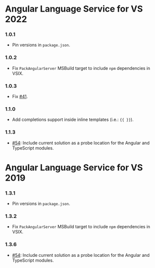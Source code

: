 # Angular Language Service for VS 2022

### 1.0.1
- Pin versions in `package.json`.

### 1.0.2
- Fix `PackAngularServer` MSBuild target to include `npm` dependencies in VSIX.

### 1.0.3
- Fix [#41](https://github.com/microsoft/vs-ng-language-service/issues/41#issue-1412236254).

### 1.1.0
- Add completions support inside inline templates (i.e.: `{{ }}`).

### 1.1.3
- [#54](https://github.com/microsoft/vs-ng-language-service/pull/54): Include current solution as a probe location for the Angular and TypeScript modules.

# Angular Language Service for VS 2019

### 1.3.1
- Pin versions in `package.json`.

### 1.3.2
- Fix `PackAngularServer` MSBuild target to include `npm` dependencies in VSIX.

### 1.3.6
- [#54](https://github.com/microsoft/vs-ng-language-service/pull/54): Include current solution as a probe location for the Angular and TypeScript modules.